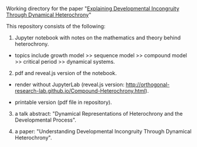 Working directory for the paper "[Explaining Developmental Incongruity Through Dynamical Heterochrony](https://github.com/Orthogonal-Research-Lab/Developmental-Incongruities-and-Heterochrony/blob/master/Developmental-Incongruity-Heterochrony.md)"

This repository consists of the following:  

1) Jupyter notebook with notes on the mathematics and theory behind heterochrony. 

* topics include growth model >> sequence model >> compound model >> critical period >> dynamical systems.  

2) pdf and reveal.js version of the notebook.

* render without JupyterLab (reveal.js version: http://orthogonal-research-lab.github.io/Compound-Heterochrony.html).

* printable version (pdf file in repository).

3) a talk abstract: "Dynamical Representations of Heterochrony and the Developmental Process".  

4) a paper: "Understanding Developmental Incongruity Through Dynamical Heterochrony".
